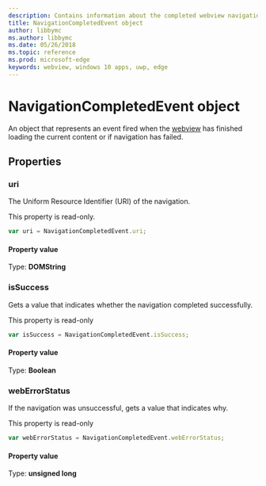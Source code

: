 ```yaml
---
description: Contains information about the completed webview navigation
title: NavigationCompletedEvent object
author: libbymc
ms.author: libbymc
ms.date: 05/26/2018
ms.topic: reference
ms.prod: microsoft-edge
keywords: webview, windows 10 apps, uwp, edge
---
```


# NavigationCompletedEvent object

An object that represents an event fired when the [webview](../webview.md) has finished loading the current content or if navigation has failed.

## Properties
    
### uri

The Uniform Resource Identifier (URI) of the navigation.

This property is read-only.

```js
var uri = NavigationCompletedEvent.uri;
```

#### Property value
Type: **DOMString**

### isSuccess

Gets a value that indicates whether the navigation completed successfully.

This property is read-only

```js
var isSuccess = NavigationCompletedEvent.isSuccess;
```

#### Property value
Type: **Boolean**

### webErrorStatus

If the navigation was unsuccessful, gets a value that indicates why.

This property is read-only

```js
var webErrorStatus = NavigationCompletedEvent.webErrorStatus;
```

#### Property value
Type: **unsigned long**
